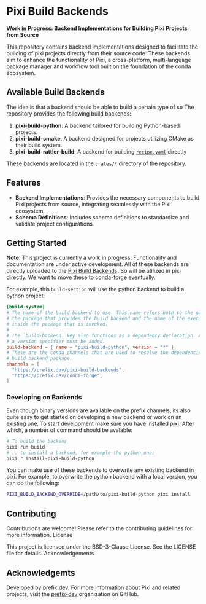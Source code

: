 # Pixi Build Backends

**Work in Progress: Backend Implementations for Building Pixi Projects from Source**

This repository contains backend implementations designed to facilitate the building of pixi projects directly from their source code. These backends aim to enhance the functionality of Pixi, a cross-platform, multi-language package manager and workflow tool built on the foundation of the conda ecosystem.

## Available Build Backends
The idea is that a backend should be able to build a certain type of so
The repository provides the following build backends:

1. **pixi-build-python**: A backend tailored for building Python-based projects.
2. **pixi-build-cmake**: A backend designed for projects utilizing CMake as their build system.
3. **pixi-build-rattler-build**: A backend for building [`recipe.yaml`](https://rattler.build/latest/) directly

These backends are located in the `crates/*` directory of the repository.

## Features
* **Backend Implementations**: Provides the necessary components to build Pixi projects from source, integrating seamlessly with the Pixi ecosystem.
* **Schema Definitions**: Includes schema definitions to standardize and validate project configurations.

## Getting Started

**Note**: This project is currently a work in progress. Functionality and documentation are under active development.
All of these backends are directly uploaded to the [Pixi Build Backends](https://prefix.dev/channels/pixi-build-backends).
So will be utilized in pixi directly. We want to move these to conda-forge eventually.

For example, this `build-section` will use the python backend to build a python project:

```toml
[build-system]
# The name of the build backend to use. This name refers both to the name of
# the package that provides the build backend and the name of the executable
# inside the package that is invoked.
#
# The `build-backend` key also functions as a dependency declaration. At least
# a version specifier must be added.
build-backend = { name = "pixi-build-python", version = "*" }
# These are the conda channels that are used to resolve the dependencies of the
# build backend package.
channels = [
  "https://prefix.dev/pixi-build-backends",
  "https://prefix.dev/conda-forge",
]
```


### Developing on Backends

Even though binary versions are available on the prefix channels, its also quite easy to get started on developing a new backend or work on an existing one.
To start development make sure you have installed [pixi](https://pixi.sh). After which, a number of command should be avalable:

```bash
# To build the backens
pixi run build
# .. to install a backend, for example the python one:
pixi r install-pixi-build-python
```

You can make use of these backends to overwrite any existing backend in pixi. For example, to overwrite the python backend with a local version, you can do the following:

```bash
PIXI_BUILD_BACKEND_OVERRIDE=/path/to/pixi-build-python pixi install
```

## Contributing
Contributions are welcome! Please refer to the contributing guidelines for more information.
License

This project is licensed under the BSD-3-Clause License. See the LICENSE file for details.
Acknowledgements

## Acknowledgemts
Developed by prefix.dev.
For more information about Pixi and related projects, visit the [prefix-dev](https://github.com/prefix-dev) organization on GitHub.

